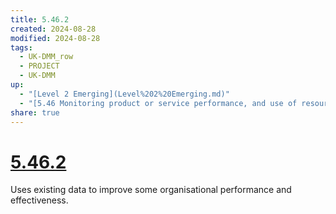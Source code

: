 ```yaml
---
title: 5.46.2
created: 2024-08-28
modified: 2024-08-28
tags:
  - UK-DMM_row
  - PROJECT
  - UK-DMM
up:
  - "[Level 2 Emerging](Level%202%20Emerging.md)"
  - "[5.46 Monitoring product or service performance, and use of resources](5.46%20Monitoring%20product%20or%20service%20performance,%20and%20use%20of%20resources.md)"
share: true
---
```

# [5.46.2](5.46.2.md)

Uses existing data to improve some organisational performance and effectiveness.
